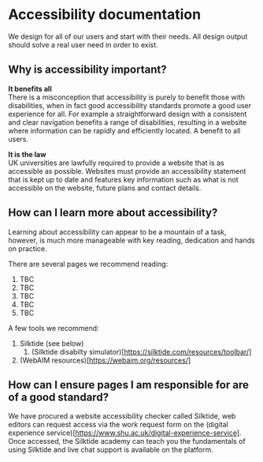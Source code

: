 # Accessibility documentation

We design for all of our users and start with their needs. All design output should solve a real user need in order to exist.

## Why is accessibility important?

**It benefits all**   
There is a misconception that accessibility is purely to benefit those with disabilities, when in fact good accessibility standards promote a good user experience for all. For example a straightforward design with a consistent and clear navigation benefits a range of disabilities, resulting in a website where information can be rapidly and efficiently located. A benefit to all users.     

**It is the law**   
UK universities are lawfully required to provide a website that is as accessible as possible. Websites must provide an accessibility statement that is kept up to date and features key information such as what is not accessible on the website, future plans and contact details.

## How can I learn more about accessibility?

Learning about accessibility can appear to be a mountain of a task, however, is much more manageable with key reading, dedication and hands on practice.

There are several pages we recommend reading:

1. TBC
2. TBC
3. TBC
4. TBC
5. TBC

A few tools we recommend:

1. Silktide (see below)
   1. (Silktide disabilty simulator)[https://silktide.com/resources/toolbar/]
2. (WebAIM resources)[https://webaim.org/resources/]

## How can I ensure pages I am responsible for are of a good standard?

We have procured a website accessibility checker called Silktide, web editors can request access via the work request form on the (digital experience service)[https://www.shu.ac.uk/digital-experience-service]. Once accessed, the Silktide academy can teach you the fundamentals of using Silktide and live chat support is available on the platform.
